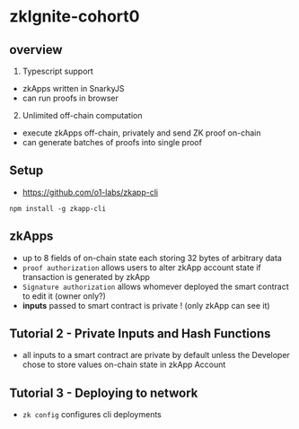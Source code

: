 # zkIgnite-cohort0

## overview
1. Typescript support
- zkApps written in SnarkyJS
- can run proofs in browser
2. Unlimited off-chain computation
- execute zkApps off-chain, privately and send ZK proof on-chain
- can generate batches of proofs into single proof

## Setup
- https://github.com/o1-labs/zkapp-cli
```
npm install -g zkapp-cli
```

## zkApps
- up to 8 fields of on-chain state each storing 32 bytes of arbitrary data
- `proof authorization` allows users to alter zkApp account state if transaction is generated by zkApp
- `Signature authorization` allows whomever deployed the smart contract to edit it (owner only?)
- **inputs** passed to smart contract is private ! (only zkApp can see it)

## Tutorial 2 - Private Inputs and Hash Functions
- all inputs to a smart contract are private by default unless the Developer chose to store values on-chain state in zkApp Account

## Tutorial 3 - Deploying to network
- `zk config` configures cli deployments